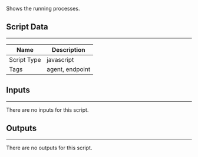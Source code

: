 Shows the running processes.

## Script Data

---

| **Name** | **Description** |
| --- | --- |
| Script Type | javascript |
| Tags | agent, endpoint |

## Inputs

---
There are no inputs for this script.

## Outputs

---
There are no outputs for this script.
